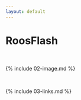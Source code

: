 ```yaml
---
layout: default
---
```


# <h1>RoosFlash</h1>


<br>

{% include 02-image.md %}

<br>

{% include 03-links.md %}

